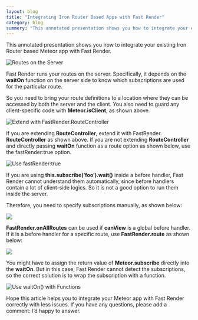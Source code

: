 ```yaml
---
layout: blog
title: "Integrating Iron Router Based Apps with Fast Render"
category: blog
summery: "This annotated presentation shows you how to integrate your existing Iron Router based Meteor app with Fast Render."
---
```


This annotated presentation shows you how to integrate your existing Iron Router based Meteor app with Fast Render.

![Routes on the Server](https://i.cloudup.com/8X9NUx0mvT.jpg)

Fast Render runs your routes on the server. Specifically, it depends on the **waitOn** function on the server side to know which subscriptions are used for the particular route.

So you need to bring your route definitions to a location where they can be accessed by both the server and the client. You also need to guard any client-specific code with **Meteor.isClient**, as shown above.

![Extend with FastRender.RouteController](https://i.cloudup.com/iOOcOfPPyC.jpg)

If you are extending **RouteController**, extend it with FastRender. **RouteController** as shown above. If you are not extending **RouteController** and directly passing **waitOn** function as a route option as shown below, use the fastRender:true option.

![Use fastRender:true](https://i.cloudup.com/Q8prGg7A7S.jpg)

If you are using **this.subscribe(‘foo’).wait()** inside a before handler, Fast Render cannot understand them automatically, since before handlers contain a lot of client-side logics. So it is not a good option to run them inside the server. 

Therefore, you need to specify subscriptions manually, as shown below:

![](https://i.cloudup.com/cHRnXaqNZ9.jpg)

**FastRender.onAllRoutes** can be used if **canView** is a global before handler. If it is a before handler for a specific route, use **FastRender.route** as shown below:

![](https://i.cloudup.com/YLG52kb6QY.jpg)

You might have to assign the return value of **Meteor.subscribe** directly into the **waitOn**. But in this case, Fast Render cannot detect the subscriptions, so the correct solution is to wrap the subscription with a function. 

![Use waitOn() with Functions](https://i.cloudup.com/p3Hgtpt9EW.jpg)

Hope this article helps you to integrate your Meteor app with Fast Render correctly with less issues. If you have any questions, please add a comment: I’d happy to answer.

